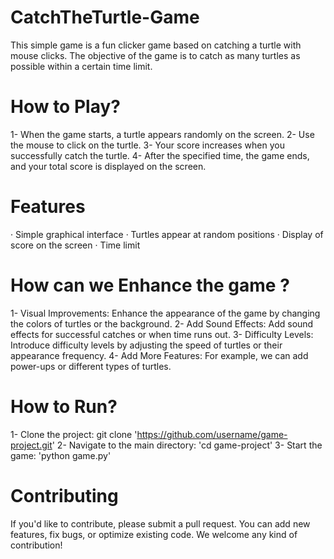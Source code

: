 # CatchTheTurtle-Game

This simple game is a fun clicker game based on catching a turtle with mouse clicks. The objective of the game is to catch as many turtles as possible within a certain time limit.

# How to Play? 

1- When the game starts, a turtle appears randomly on the screen.
2- Use the mouse to click on the turtle.
3- Your score increases when you successfully catch the turtle.
4- After the specified time, the game ends, and your total score is displayed on the screen.

# Features

· Simple graphical interface
· Turtles appear at random positions
· Display of score on the screen
· Time limit

# How can we Enhance the game ?

1- Visual Improvements: Enhance the appearance of the game by changing the colors of turtles or the background.
2- Add Sound Effects: Add sound effects for successful catches or when time runs out.
3- Difficulty Levels: Introduce difficulty levels by adjusting the speed of turtles or their appearance frequency.
4- Add More Features: For example, we can add power-ups or different types of turtles.

# How to Run?

1- Clone the project: git clone 'https://github.com/username/game-project.git'
2- Navigate to the main directory: 'cd game-project'
3- Start the game: 'python game.py'

# Contributing

If you'd like to contribute, please submit a pull request. You can add new features, fix bugs, or optimize existing code.
We welcome any kind of contribution!
